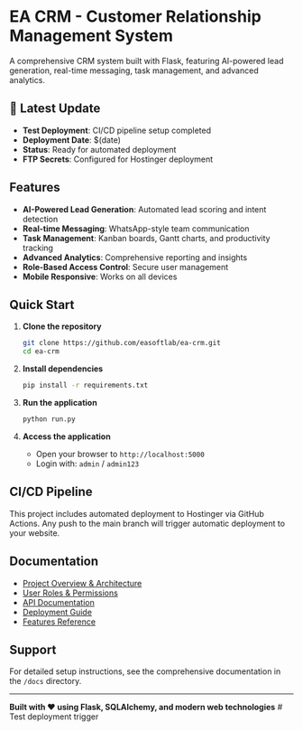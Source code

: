 # EA CRM - Customer Relationship Management System

A comprehensive CRM system built with Flask, featuring AI-powered lead generation, real-time messaging, task management, and advanced analytics.

## 🚀 **Latest Update**
- **Test Deployment**: CI/CD pipeline setup completed
- **Deployment Date**: $(date)
- **Status**: Ready for automated deployment
- **FTP Secrets**: Configured for Hostinger deployment

## Features

- **AI-Powered Lead Generation**: Automated lead scoring and intent detection
- **Real-time Messaging**: WhatsApp-style team communication
- **Task Management**: Kanban boards, Gantt charts, and productivity tracking
- **Advanced Analytics**: Comprehensive reporting and insights
- **Role-Based Access Control**: Secure user management
- **Mobile Responsive**: Works on all devices

## Quick Start

1. **Clone the repository**
   ```bash
   git clone https://github.com/easoftlab/ea-crm.git
   cd ea-crm
   ```

2. **Install dependencies**
   ```bash
   pip install -r requirements.txt
   ```

3. **Run the application**
   ```bash
   python run.py
   ```

4. **Access the application**
   - Open your browser to `http://localhost:5000`
   - Login with: `admin` / `admin123`

## CI/CD Pipeline

This project includes automated deployment to Hostinger via GitHub Actions. Any push to the main branch will trigger automatic deployment to your website.

## Documentation

- [Project Overview & Architecture](docs/01_PROJECT_OVERVIEW_AND_ARCHITECTURE.md)
- [User Roles & Permissions](docs/02_USER_ROLES_AND_PERMISSIONS_GUIDE.md)
- [API Documentation](docs/03_API_DOCUMENTATION_AND_INTEGRATION.md)
- [Deployment Guide](docs/04_DEPLOYMENT_AND_DEVOPS_GUIDE.md)
- [Features Reference](docs/05_FEATURES_AND_FUNCTIONALITY_REFERENCE.md)

## Support

For detailed setup instructions, see the comprehensive documentation in the `/docs` directory.

---

**Built with ❤️ using Flask, SQLAlchemy, and modern web technologies** #   T e s t   d e p l o y m e n t   t r i g g e r  
 